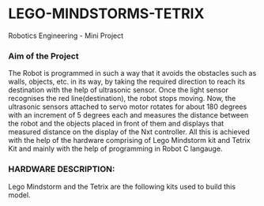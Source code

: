 # LEGO-MINDSTORMS-TETRIX
Robotics Engineering - Mini Project 

### Aim of the Project 
The Robot is programmed in such a way that it avoids the obstacles such as walls, objects, etc. in its way, by taking the required direction to reach its destination with 
the help of ultrasonic sensor. Once the light sensor recognises the red line(destination), the robot stops moving. Now, the ultrasonic sensors attached to servo motor rotates for 
about 180 degrees with an increment of 5 degrees each and measures the distance between the robot and the objects placed in front of them and displays that measured distance on 
the display of the Nxt controller. All this is achieved with the help of the hardware comprising of Lego Mindstorm kit and Tetrix Kit and mainly with the help of programming in 
Robot C langauge.

### HARDWARE DESCRIPTION: 
Lego Mindstorm and the Tetrix are the following kits used to build this model.
